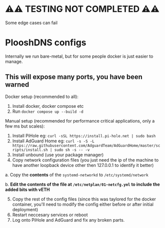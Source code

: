 # ⚠️⚠️ TESTING NOT COMPLETED ⚠️⚠️
Some edge cases can fail

# PlooshDNS configs

Internally we run bare-metal, but for some people docker is just easier to manage. 
## This will expose many ports, you have been warned
Docker setup (recommended to all):
1. Install docker, docker compose etc
2. Run `docker compose up --build -d`


Manual setup (recommended for performance critical applications, only a few ms but scales):
1. Install PiHole eg: `curl -sSL https://install.pi-hole.net | sudo bash`
2. Install AdGuard Home eg: `curl -s -S -L https://raw.githubusercontent.com/AdguardTeam/AdGuardHome/master/scripts/install.sh | sudo sh -s -- -v`
3. Install unbound (use your package manager)
4. Copy network configuration files (you just need the ip of the machine to have another loopback device other then 127.0.0.1 to identify it better)

a. Copy the **contents** of the `systemd-networkd` to `/etc/systemd/network`

b. **Edit the contents of the file at `/etc/netplan/01-netcfg.yml` to include the added bits with vETH**

5. Copy the rest of the config files (since this was taylored for the docker container, you'll need to modify the config either before or after initial deployment)
6. Restart neccesary services or reboot
7. Log onto PiHole and AdGuard and fix any broken parts.
